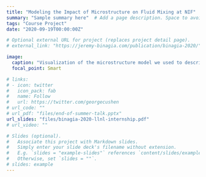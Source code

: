 ```yaml
---
title: "Modeling the Impact of Microstructure on Fluid Mixing at NIF"
summary: "Sample summary here"  # Add a page description. Space to avoid printing out contents.
tags: "Course Project"
date: "2020-09-19T00:00:00Z"

# Optional external URL for project (replaces project detail page).
# external_link: "https://jeremy-binagia.com/publication/binagia-2020/"

image:
  caption: "Visualization of the microstructure model we used to describe high density carbon ablators used in high-energy-density experiments such as those at the National Ignition Facility."
  focal_point: Smart

# links:
# - icon: twitter
#   icon_pack: fab
#   name: Follow
#   url: https://twitter.com/georgecushen
# url_code: ""
# url_pdf: "files/end-of-summer-talk.pptx"
url_slides: "files/binagia-2020-llnl-internship.pdf"
# url_video: ""

# Slides (optional).
#   Associate this project with Markdown slides.
#   Simply enter your slide deck's filename without extension.
#   E.g. `slides = "example-slides"` references `content/slides/example-slides.md`.
#   Otherwise, set `slides = ""`.
# slides: example
---
```

